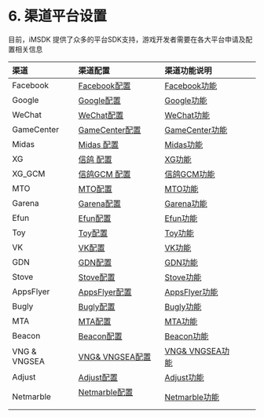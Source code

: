 # 6. 渠道平台设置

目前，iMSDK 提供了众多的平台SDK支持，游戏开发者需要在各大平台申请及配置相关信息

| 渠道           | 渠道配置                                     | 渠道功能说明                                   |      |      |
| :----------- | :--------------------------------------- | :--------------------------------------- | ---- | ---- |
| Facebook     | [Facebook配置](facebook.md)                | [Facebook功能](Facebook/facebook_module.md) |      |      |
| Google       | [Google配置](google.md)                    | [Google功能](../Channel/Google/google_module.md) |      |      |
| WeChat       | [WeChat配置](wechat.md)                    | [WeChat功能](../Channel/Wechat/wechat_module.md) |      |      |
| GameCenter   | [GameCenter配置](gamecenter.md)            | [GameCenter功能](../Channel//Gamecenter/gamecenter_module.md) |      |      |
| Midas        | [Midas 配置](midas.md)                     | [Midas功能](../Channel/Midas/midas_module.md) |      |      |
| XG           | [信鸽 配置](xg.md)                           | [XG功能](../Channel/XG/xg_module.md)       |      |      |
| XG_GCM       | [信鸽GCM 配置](xg_gcm.md)                    | [信鸽GCM功能](../Channel/XG_GM/xg_gcm_module.md) |      |      |
| MTO          | [MTO配置](mto.md)                          | [MTO功能](../Channel/MTO/mto_module.md)    |      |      |
| Garena       | [Garena配置](garena.md)                    | [Garena功能](../Channel/Garena/garena_module.md) |      |      |
| Efun         | [Efun配置](efun.md)                        | [Efun功能](../Channel/Efun/efun_module.md) |      |      |
| Toy          | [Toy配置](toy.md)                          | [Toy功能](../Channel/Toy/toy_module.md)    |      |      |
| VK           | [VK配置](vk.md)                            | [VK功能](../Channel/VK/vk_module.md)       |      |      |
| GDN          | [GDN配置](gdn.md)                          | [GDN功能](../Channel/GDN/gdn_module.md)    |      |      |
| Stove        | [Stove配置](stove.md)                      | [Stove功能](../Channel/Stove/stove_module.md) |      |      |
| AppsFlyer    | [AppsFlyer配置](appsflyer.md)              | [AppsFlyer功能](../Channel/Appsflyer/appsflyer_module.md) |      |      |
| Bugly        | [Bugly配置](bugly.md)                      | [Bugly功能](../Channel/Bugly/bugly_module.md) |      |      |
| MTA          | [MTA配置](mta.md)                          | [MTA功能](../Channel/MTA/mta_module.md)    |      |      |
| Beacon       | [Beacon配置](beacon.md)                    | [Beacon功能](../Channel/Beacon/beacon_module.md) |      |      |
| VNG & VNGSEA | [VNG& VNGSEA配置](../Channel/VNG/vng_settings.md) | [VNG& VNGSEA功能](../Channel/VNG/vng_module.md) |      |      |
| Adjust       | [Adjust配置](adjust.md)                    | [Adjust功能](../Channel/Adjust/stat.md)    |      |      |
| Netmarble    | [Netmarble配置](netmarble.md)              | [Netmarble功能](../Channel/Netmarble/facebook_module.md) |      |      |


